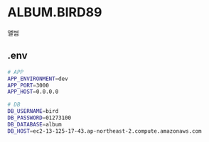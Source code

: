 # ALBUM.BIRD89
앨범

## .env

```bash
# APP
APP_ENVIRONMENT=dev
APP_PORT=3000
APP_HOST=0.0.0.0

# DB
DB_USERNAME=bird
DB_PASSWORD=01273100
DB_DATABASE=album
DB_HOST=ec2-13-125-17-43.ap-northeast-2.compute.amazonaws.com

```